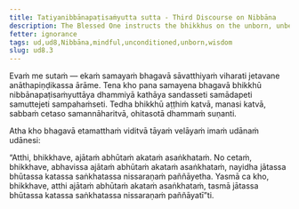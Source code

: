 ```yaml
---
title: Tatiyanibbānapaṭisaṁyutta sutta - Third Discourse on Nibbāna
description: The Blessed One instructs the bhikkhus on the unborn, unbecome, unmade, unconditioned.
fetter: ignorance
tags: ud,ud8,Nibbāna,mindful,unconditioned,unborn,wisdom
slug: ud8.3
---
```


Evaṁ me sutaṁ — ekaṁ samayaṁ bhagavā sāvatthiyaṁ viharati jetavane anāthapiṇḍikassa ārāme. Tena kho pana samayena bhagavā bhikkhū nibbānapaṭisaṁyuttāya dhammiyā kathāya sandasseti samādapeti samuttejeti sampahaṁseti. Tedha bhikkhū aṭṭhiṁ katvā, manasi katvā, sabbaṁ cetaso samannāharitvā, ohitasotā dhammaṁ suṇanti.

Atha kho bhagavā etamatthaṁ viditvā tāyaṁ velāyaṁ imaṁ udānaṁ udānesi:

“Atthi, bhikkhave, ajātaṁ abhūtaṁ akataṁ asaṅkhataṁ. No cetaṁ, bhikkhave, abhavissa ajātaṁ abhūtaṁ akataṁ asaṅkhataṁ, nayidha jātassa bhūtassa katassa saṅkhatassa nissaraṇaṁ paññāyetha. Yasmā ca kho, bhikkhave, atthi ajātaṁ abhūtaṁ akataṁ asaṅkhataṁ, tasmā jātassa bhūtassa katassa saṅkhatassa nissaraṇaṁ paññāyatī”ti.

